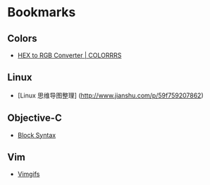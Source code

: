 # Bookmarks

## Colors

- [HEX to RGB Converter | COLORRRS](http://hex.colorrrs.com/)

## Linux

- [Linux 思维导图整理] (http://www.jianshu.com/p/59f759207862)

## Objective-C

- [Block Syntax](http://goshdarnblocksyntax.com)

## Vim

- [Vimgifs](https://vimgifs.com)
